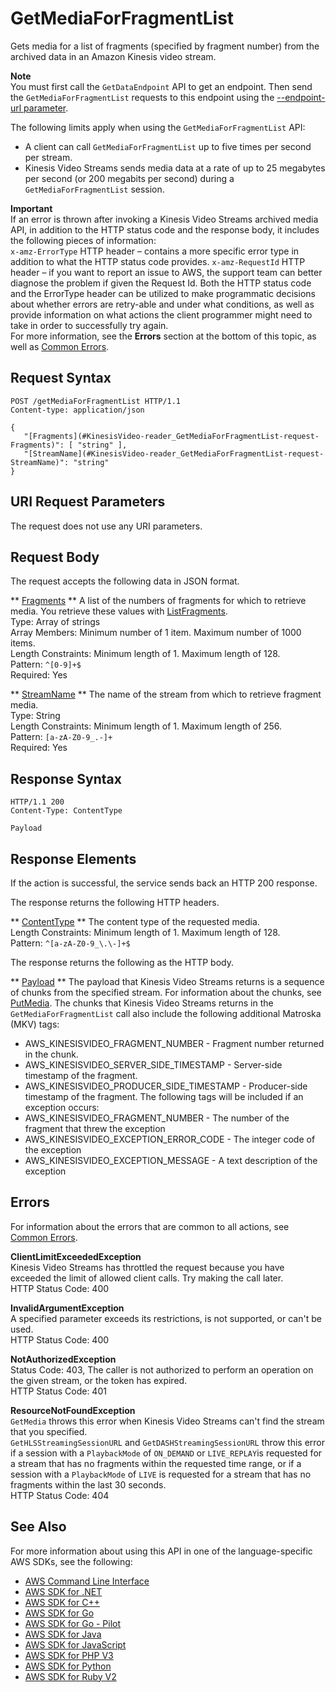 # GetMediaForFragmentList<a name="API_reader_GetMediaForFragmentList"></a>

Gets media for a list of fragments \(specified by fragment number\) from the archived data in an Amazon Kinesis video stream\.

**Note**  
You must first call the `GetDataEndpoint` API to get an endpoint\. Then send the `GetMediaForFragmentList` requests to this endpoint using the [\-\-endpoint\-url parameter](https://docs.aws.amazon.com/cli/latest/reference/)\. 

The following limits apply when using the `GetMediaForFragmentList` API:
+ A client can call `GetMediaForFragmentList` up to five times per second per stream\. 
+ Kinesis Video Streams sends media data at a rate of up to 25 megabytes per second \(or 200 megabits per second\) during a `GetMediaForFragmentList` session\. 

**Important**  
If an error is thrown after invoking a Kinesis Video Streams archived media API, in addition to the HTTP status code and the response body, it includes the following pieces of information:   
 `x-amz-ErrorType` HTTP header – contains a more specific error type in addition to what the HTTP status code provides\. 
 `x-amz-RequestId` HTTP header – if you want to report an issue to AWS, the support team can better diagnose the problem if given the Request Id\.
Both the HTTP status code and the ErrorType header can be utilized to make programmatic decisions about whether errors are retry\-able and under what conditions, as well as provide information on what actions the client programmer might need to take in order to successfully try again\.  
For more information, see the **Errors** section at the bottom of this topic, as well as [Common Errors](https://docs.aws.amazon.com/kinesisvideostreams/latest/dg/CommonErrors.html)\. 

## Request Syntax<a name="API_reader_GetMediaForFragmentList_RequestSyntax"></a>

```
POST /getMediaForFragmentList HTTP/1.1
Content-type: application/json

{
   "[Fragments](#KinesisVideo-reader_GetMediaForFragmentList-request-Fragments)": [ "string" ],
   "[StreamName](#KinesisVideo-reader_GetMediaForFragmentList-request-StreamName)": "string"
}
```

## URI Request Parameters<a name="API_reader_GetMediaForFragmentList_RequestParameters"></a>

The request does not use any URI parameters\.

## Request Body<a name="API_reader_GetMediaForFragmentList_RequestBody"></a>

The request accepts the following data in JSON format\.

 ** [Fragments](#API_reader_GetMediaForFragmentList_RequestSyntax) **   <a name="KinesisVideo-reader_GetMediaForFragmentList-request-Fragments"></a>
A list of the numbers of fragments for which to retrieve media\. You retrieve these values with [ListFragments](API_reader_ListFragments.md)\.  
Type: Array of strings  
Array Members: Minimum number of 1 item\. Maximum number of 1000 items\.  
Length Constraints: Minimum length of 1\. Maximum length of 128\.  
Pattern: `^[0-9]+$`   
Required: Yes

 ** [StreamName](#API_reader_GetMediaForFragmentList_RequestSyntax) **   <a name="KinesisVideo-reader_GetMediaForFragmentList-request-StreamName"></a>
The name of the stream from which to retrieve fragment media\.  
Type: String  
Length Constraints: Minimum length of 1\. Maximum length of 256\.  
Pattern: `[a-zA-Z0-9_.-]+`   
Required: Yes

## Response Syntax<a name="API_reader_GetMediaForFragmentList_ResponseSyntax"></a>

```
HTTP/1.1 200
Content-Type: ContentType

Payload
```

## Response Elements<a name="API_reader_GetMediaForFragmentList_ResponseElements"></a>

If the action is successful, the service sends back an HTTP 200 response\.

The response returns the following HTTP headers\.

 ** [ContentType](#API_reader_GetMediaForFragmentList_ResponseSyntax) **   <a name="KinesisVideo-reader_GetMediaForFragmentList-response-ContentType"></a>
The content type of the requested media\.  
Length Constraints: Minimum length of 1\. Maximum length of 128\.  
Pattern: `^[a-zA-Z0-9_\.\-]+$` 

The response returns the following as the HTTP body\.

 ** [Payload](#API_reader_GetMediaForFragmentList_ResponseSyntax) **   <a name="KinesisVideo-reader_GetMediaForFragmentList-response-Payload"></a>
The payload that Kinesis Video Streams returns is a sequence of chunks from the specified stream\. For information about the chunks, see [PutMedia](http://docs.aws.amazon.com/kinesisvideostreams/latest/dg/API_dataplane_PutMedia.html)\. The chunks that Kinesis Video Streams returns in the `GetMediaForFragmentList` call also include the following additional Matroska \(MKV\) tags:   
+ AWS\_KINESISVIDEO\_FRAGMENT\_NUMBER \- Fragment number returned in the chunk\.
+ AWS\_KINESISVIDEO\_SERVER\_SIDE\_TIMESTAMP \- Server\-side timestamp of the fragment\.
+ AWS\_KINESISVIDEO\_PRODUCER\_SIDE\_TIMESTAMP \- Producer\-side timestamp of the fragment\.
The following tags will be included if an exception occurs:  
+ AWS\_KINESISVIDEO\_FRAGMENT\_NUMBER \- The number of the fragment that threw the exception
+ AWS\_KINESISVIDEO\_EXCEPTION\_ERROR\_CODE \- The integer code of the exception
+ AWS\_KINESISVIDEO\_EXCEPTION\_MESSAGE \- A text description of the exception

## Errors<a name="API_reader_GetMediaForFragmentList_Errors"></a>

For information about the errors that are common to all actions, see [Common Errors](CommonErrors.md)\.

 **ClientLimitExceededException**   
Kinesis Video Streams has throttled the request because you have exceeded the limit of allowed client calls\. Try making the call later\.  
HTTP Status Code: 400

 **InvalidArgumentException**   
A specified parameter exceeds its restrictions, is not supported, or can't be used\.  
HTTP Status Code: 400

 **NotAuthorizedException**   
Status Code: 403, The caller is not authorized to perform an operation on the given stream, or the token has expired\.  
HTTP Status Code: 401

 **ResourceNotFoundException**   
 `GetMedia` throws this error when Kinesis Video Streams can't find the stream that you specified\.  
 `GetHLSStreamingSessionURL` and `GetDASHStreamingSessionURL` throw this error if a session with a `PlaybackMode` of `ON_DEMAND` or `LIVE_REPLAY`is requested for a stream that has no fragments within the requested time range, or if a session with a `PlaybackMode` of `LIVE` is requested for a stream that has no fragments within the last 30 seconds\.  
HTTP Status Code: 404

## See Also<a name="API_reader_GetMediaForFragmentList_SeeAlso"></a>

For more information about using this API in one of the language\-specific AWS SDKs, see the following:
+  [AWS Command Line Interface](https://docs.aws.amazon.com/goto/aws-cli/kinesis-video-reader-data-2017-09-30/GetMediaForFragmentList) 
+  [AWS SDK for \.NET](https://docs.aws.amazon.com/goto/DotNetSDKV3/kinesis-video-reader-data-2017-09-30/GetMediaForFragmentList) 
+  [AWS SDK for C\+\+](https://docs.aws.amazon.com/goto/SdkForCpp/kinesis-video-reader-data-2017-09-30/GetMediaForFragmentList) 
+  [AWS SDK for Go](https://docs.aws.amazon.com/goto/SdkForGoV1/kinesis-video-reader-data-2017-09-30/GetMediaForFragmentList) 
+  [AWS SDK for Go \- Pilot](https://docs.aws.amazon.com/goto/SdkForGoPilot/kinesis-video-reader-data-2017-09-30/GetMediaForFragmentList) 
+  [AWS SDK for Java](https://docs.aws.amazon.com/goto/SdkForJava/kinesis-video-reader-data-2017-09-30/GetMediaForFragmentList) 
+  [AWS SDK for JavaScript](https://docs.aws.amazon.com/goto/AWSJavaScriptSDK/kinesis-video-reader-data-2017-09-30/GetMediaForFragmentList) 
+  [AWS SDK for PHP V3](https://docs.aws.amazon.com/goto/SdkForPHPV3/kinesis-video-reader-data-2017-09-30/GetMediaForFragmentList) 
+  [AWS SDK for Python](https://docs.aws.amazon.com/goto/boto3/kinesis-video-reader-data-2017-09-30/GetMediaForFragmentList) 
+  [AWS SDK for Ruby V2](https://docs.aws.amazon.com/goto/SdkForRubyV2/kinesis-video-reader-data-2017-09-30/GetMediaForFragmentList) 